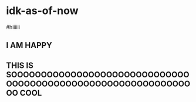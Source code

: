 # idk-as-of-now
#hiiiiii
## I AM HAPPY
## THIS IS SOOOOOOOOOOOOOOOOOOOOOOOOOOOOOOOOOOOOOOOOOOOOOOOOOOOOOOOOOOOOOOO COOL
